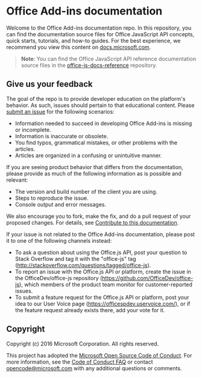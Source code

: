 # Office Add-ins documentation

Welcome to the Office Add-ins documentation repo. In this repository, you can find the documentation source files for Office JavaScript API concepts, quick starts, tutorials, and how-to guides. For the best experience, we recommend you view this content on [docs.microsoft.com](https://docs.microsoft.com/office/dev/add-ins).

> **Note**: You can find the Office JavaScript API reference documentation source files in the [office-js-docs-reference](https://github.com/OfficeDev/office-js-docs-reference) repository.

## Give us your feedback

The goal of the repo is to provide developer education on the platform's behavior. As such, issues should pertain to that educational content. Please [submit an issue](https://github.com/OfficeDev/office-js-docs-pr/issues) for the following scenarios:

 - Information needed to succeed in developing Office Add-ins is missing or incomplete.
 - Information is inaccurate or obsolete.
 - You find typos, grammatical mistakes, or other problems with the articles.
 - Articles are organized in a confusing or unintuitive manner.
 
If you are seeing product behavior that differs from the documentation, please provide as much of the following information as is possible and relevant:

 - The version and build number of the client you are using.
 - Steps to reproduce the issue.
 - Console output and error messages.
 
We also encourage you to fork, make the fix, and do a pull request of your proposed changes. For details, see [Contribute to this documentation](Contributing.md). 

If your issue is not related to the Office Add-ins documentation, please post it to one of the following channels instead:

 - To ask a question about using the Office.js API, post your question to Stack Overflow and tag it with the "office-js" tag (http://stackoverflow.com/questions/tagged/office-js).
 - To report an issue with the Office.js API or platform, create the issue in the OfficeDev/office-js repository (https://github.com/OfficeDev/office-js), which members of the product team monitor for customer-reported issues.
 - To submit a feature request for the Office.js API or platform, post your idea to our User Voice page (https://officespdev.uservoice.com/), or if the feature request already exists there, add your vote for it.

## Copyright

Copyright (c) 2016 Microsoft Corporation. All rights reserved.


This project has adopted the [Microsoft Open Source Code of Conduct](https://opensource.microsoft.com/codeofconduct/). For more information, see the [Code of Conduct FAQ](https://opensource.microsoft.com/codeofconduct/faq/) or contact [opencode@microsoft.com](mailto:opencode@microsoft.com) with any additional questions or comments.
